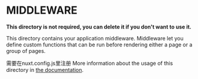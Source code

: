 # MIDDLEWARE

**This directory is not required, you can delete it if you don't want to use it.**

This directory contains your application middleware.
Middleware let you define custom functions that can be run before rendering either a page or a group of pages.

需要在nuxt.config.js里注册
More information about the usage of this directory in [the documentation](https://nuxtjs.org/guide/routing#middleware).
